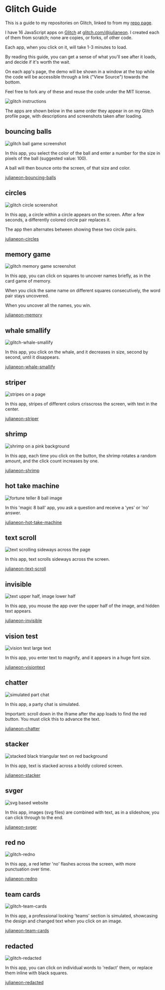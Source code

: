# Glitch Guide

This is a guide to my repositories on Glitch, linked to from my [repo page](./repo_guide.md). 

I have 16 JavaScript apps on [Glitch](https://glitch.com) at [glitch.com/@julianeon](https://glitch.com/@julianeon).  I created each of them from scratch; none are copies, or forks, of other code.

Each app, when you click on it, will take 1-3 minutes to load. 

By reading this guide, you can get a sense of what you'll see after it loads, and decide if it's worth the wait.

On each app's page, the demo will be shown in a window at the top while the code will be accessible through a link ("View Source") towards the bottom.

Feel free to fork any of these and reuse the code under the MIT license.

![glitch instructions](./glitch_instructions.png)


The apps are shown below in the same order they appear in on my Glitch profile page, with descriptions and screenshots taken after loading.

## bouncing balls 

![glitch ball game screenshot](./glitch_bouncing_balls.png)

In this app, you select the color of the ball and enter a number for the size in pixels of the ball (suggested value: 100). 

A ball will then bounce onto the screen, of that size and color.


[julianeon-bouncing-balls](https://glitch.com/~julianeon-bouncing-balls)

## circles

![glitch circle screenshot](./glitch_circles.png)

In this app, a circle within a circle appears on the screen. After a few seconds, a differently colored circle pair replaces it.

The app then alternates between showing these two circle pairs.

[julianeon-circles](https://glitch.com/~julianeon-circles)

## memory game

![glitch memory game screenshot](./glitch_memory.png)

In this app, you can click on squares to uncover names briefly, as in the card game of memory. 

When you click the same name on different squares consecutively, the word pair stays uncovered. 

When you uncover all the names, you win.

[julianeon-memory](https://glitch.com/~julianeon-memory)

## whale smallify

![glitch-whale-smallify](./glitch_whale_smallify.png)

In this app, you click on the whale, and it decreases in size, second by second, until it disappears.

[julianeon-whale-smallify](https://glitch.com/~julianeon-whale-smallify)

## striper

![stripes on a page](./glitch_striper.png)

In this app, stripes of different colors crisscross the screen, with text in the center.

[julianeon-striper](https://glitch.com/~julianeon-striper)

## shrimp

![shrimp on a pink background](./glitch_shrimp.png)

In this app, each time you click on the button, the shrimp rotates a random amount, and the click count increases by one.

[julianeon-shrimp](https://glitch.com/~julianeon-shrimp)


## hot take machine

![fortune teller 8 ball image](./glitch_hot_take.png)

In this 'magic 8 ball' app, you ask a question and receive a 'yes' or 'no' answer.

[julianeon-hot-take-machine](https://glitch.com/~julianeon-hot-take-machine)

## text scroll

![text scrolling sideways across the page](./glitch_text_scroll.png)

In this app, text scrolls sideways across the screen.

[julianeon-text-scroll](https://glitch.com/~julianeon-text-scroll)

## invisible

![text upper half, image lower half](./glitch_invisible_text.png)

In this app, you mouse the app over the upper half of the image, and hidden text appears.

[julianeon-invisible](https://glitch.com/~julianeon-invisible)

## vision test

![vision test large text](./glitch_vision_test.png)

In this app, you enter text to magnify, and it appears in a huge font size.

[julianeon-visiontext](https://glitch.com/~julianeon-visiontest)

## chatter

![simulated part chat](./glitch_chat.png)

In this app, a party chat is simulated. 

Important: scroll down in the iframe after the app loads to find the red button. You must click this to advance the text.

[julianeon-chatter](https://glitch.com/~julianeon-chatter)

## stacker

![stacked black triangular text on red background](./glitch_stacker.png)

In this app, text is stacked across a boldly colored screen.

[julianeon-stacker](https://glitch.com/~julianeon-stacker)

## svger

![svg based website](./glitch_svger.png)

In this app, images (svg files) are combined with text, as in a slideshow, you can click through to the end.

[julianeon-svger](https://glitch.com/~julianeon-svger)

## red no

![glitch-redno](./glitch_redno.png)

In this app, a red letter 'no' flashes across the screen, with more punctuation over time.

[julianeon-redno](https://glitch.com/~julianeon-redno)

## team cards

![glitch-team-cards](./glitch_team_cards.png)

In this app, a professional looking 'teams' section is simulated, showcasing the design and changed text when you click on an image.

[julianeon-team-cards](https://glitch.com/~julianeon-team-cards)

## redacted

![glitch-redacted](./glitch_redacted.png)

In this app, you can click on individual words to 'redact' them, or replace them inline with black squares.

[julianeon-redacted](https://glitch.com/~julianeon-redacted)


